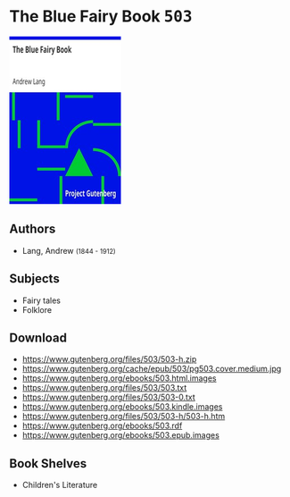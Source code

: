 # The Blue Fairy Book <kbd>503</kbd>

![](./cover.medium.jpg "")

## Authors


 - Lang, Andrew <small>(1844 - 1912)</small>

## Subjects


 - Fairy tales
 - Folklore

## Download


 - https://www.gutenberg.org/files/503/503-h.zip
 - https://www.gutenberg.org/cache/epub/503/pg503.cover.medium.jpg
 - https://www.gutenberg.org/ebooks/503.html.images
 - https://www.gutenberg.org/files/503/503.txt
 - https://www.gutenberg.org/files/503/503-0.txt
 - https://www.gutenberg.org/ebooks/503.kindle.images
 - https://www.gutenberg.org/files/503/503-h/503-h.htm
 - https://www.gutenberg.org/ebooks/503.rdf
 - https://www.gutenberg.org/ebooks/503.epub.images

## Book Shelves


 - Children's Literature
